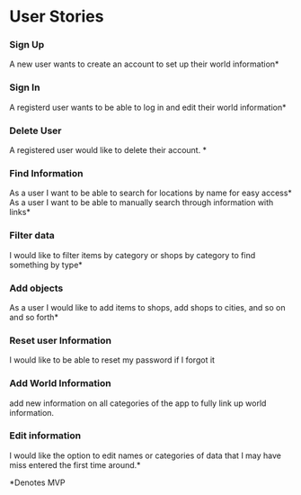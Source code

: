 # User Stories

### Sign Up
A new user wants to create an account to set up their world information*

### Sign In
A registerd user wants to be able to log in and edit their world information*

### Delete User
A registered user would like to delete their account. *

### Find Information
As a user I want to be able to search for locations by name for easy access*
As a user I want to be able to manually search through information with links*

### Filter data
I would like to filter items by category or shops by category to find something by type*

### Add objects
As a user I would like to add items to shops, add shops to cities, and so on and so forth*

### Reset user Information
I would like to be able to reset my password if I forgot it

### Add World Information
add new information on all categories of the app to fully link up world information.

### Edit information
I would like the option to edit names or categories of data that I may have miss entered the first time around.*


 *Denotes MVP